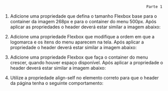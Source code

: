                                                                    Parte 1
                          
1. Adicione uma propriedade que defina o tamanho Flexbox base para o container da imagem 268px e para o container do menu 500px. Após aplicar as propriedades o header deverá estar similar a imagem abaixo:

2. Adicione uma propriedade Flexbox que modifique a ordem em que a logomarca e os itens do menu aparecem na tela. Após aplicar a propriedade o header deverá estar similar a imagem abaixo:

3. Adicione uma propriedade Flexbox que faça o container do menu crescer, quando houver espaço disponível. Após aplicar a propriedade o header deverá estar similar a imagem abaixo:

4. Utilize a propriedade align-self no elemento correto para que o header da página tenha o seguinte comportamento:
